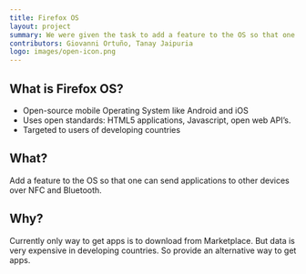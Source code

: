 ```yaml
---
title: Firefox OS
layout: project
summary: We were given the task to add a feature to the OS so that one can send applications to other devices over NFC and Bluetooth.
contributors: Giovanni Ortuño, Tanay Jaipuria
logo: images/open-icon.png
---
```


What is Firefox OS?
-------------------

 - Open-source mobile Operating System like Android and iOS
 - Uses open standards: HTML5 applications, Javascript, open web API’s.
 - Targeted to users of developing countries

What?
-----
Add a feature to the OS so that one can send applications to other devices over NFC and Bluetooth.

Why?
----
Currently only way to get apps is to download from Marketplace. But data is very expensive in developing countries. So provide an alternative way to get apps.

